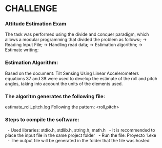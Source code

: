 # CHALLENGE
### Attitude Estimation Exam

The task was performed using the divide and conquer paradigm, which allows a modular programming that divided the problem as follows:;
-> Reading Input File;
-> Handling read data;
-> Estimation algorithm;
-> Estimate writing;

### Estimation Algorithm:
Based on the document: Tilt Sensing Using Linear Accelerometers equations 37 and 38 were used to develop the estimate of the roll and pitch angles, taking into account the units of the elements used.

### The algoritm generates the following file:
estimate_roll_pitch.log
Following the pattern:
    <roll,pitch>

### Steps to compile the software:
  - Used libraries: stdio.h, stdlib.h, string.h, math.h
  - It is recommended to place the input file in the same project folder
  - Run the file: Proyecto 1.exe
  - The output file will be generated in the folder that the file was hosted
  
  
  
  
  
  
  
  
  
